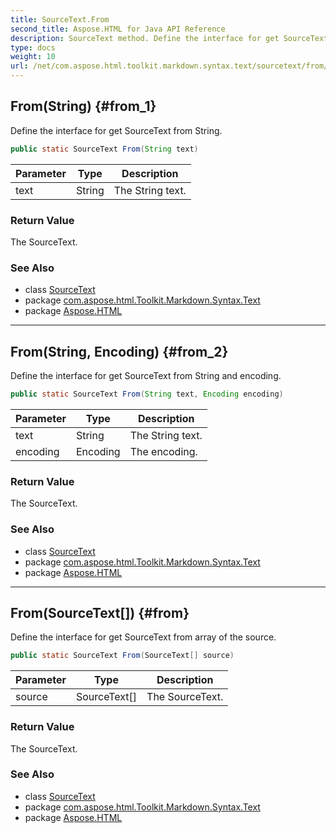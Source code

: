 ```yaml
---
title: SourceText.From
second_title: Aspose.HTML for Java API Reference
description: SourceText method. Define the interface for get SourceText from String
type: docs
weight: 10
url: /net/com.aspose.html.toolkit.markdown.syntax.text/sourcetext/from/
---
```

## From(String) {#from_1}

Define the interface for get SourceText from String.

```java
public static SourceText From(String text)
```

| Parameter | Type | Description |
| --- | --- | --- |
| text | String | The String text. |

### Return Value

The SourceText.

### See Also

* class [SourceText](../)
* package [com.aspose.html.Toolkit.Markdown.Syntax.Text](../../sourcetext/)
* package [Aspose.HTML](../../../)

---

## From(String, Encoding) {#from_2}

Define the interface for get SourceText from String and encoding.

```java
public static SourceText From(String text, Encoding encoding)
```

| Parameter | Type | Description |
| --- | --- | --- |
| text | String | The String text. |
| encoding | Encoding | The encoding. |

### Return Value

The SourceText.

### See Also

* class [SourceText](../)
* package [com.aspose.html.Toolkit.Markdown.Syntax.Text](../../sourcetext/)
* package [Aspose.HTML](../../../)

---

## From(SourceText[]) {#from}

Define the interface for get SourceText from array of the source.

```java
public static SourceText From(SourceText[] source)
```

| Parameter | Type | Description |
| --- | --- | --- |
| source | SourceText[] | The SourceText. |

### Return Value

The SourceText.

### See Also

* class [SourceText](../)
* package [com.aspose.html.Toolkit.Markdown.Syntax.Text](../../sourcetext/)
* package [Aspose.HTML](../../../)
